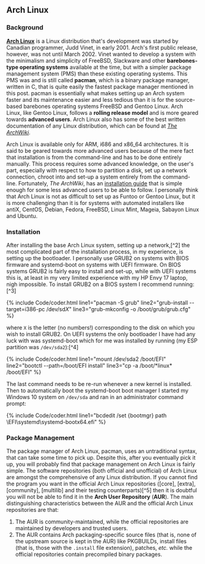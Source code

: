 ## Arch Linux

### Background
[**Arch Linux**](https://www.archlinux.org/) is a Linux distribution that's development was started by Canadian programmer, Judd Vinet, in early 2001. Arch's first public release, however, was not until March 2002. Vinet wanted to develop a system with the minimalism and simplicity of FreeBSD, Slackware and other **barebones-type operating systems** available at the time, but with a simpler package management system (PMS) than these existing operating systems. This PMS was and is still called **pacman**, which is a binary package manager, written in C, that is quite easily the fastest package manager mentioned in this post. pacman is essentially what makes setting up an Arch system faster and its maintenance easier and less tedious than it is for the source-based barebones operating systems FreeBSD and Gentoo Linux. Arch Linux, like Gentoo Linux, follows a **rolling release model** and is more geared towards **advanced users**. Arch Linux also has some of the best written documentation of any Linux distribution, which can be found at [*The ArchWiki*](https://wiki.archlinux.org).

Arch Linux is available only for ARM, i686 and x86_64 architectures. It is said to be geared towards more advanced users because of the mere fact that installation is from the command-line and has to be done entirely manually. This process requires some advanced knowledge, on the user's part, especially with respect to how to partition a disk, set up a network connection, chroot into and set-up a system entirely from the command-line. Fortunately, *The ArchWiki*, has an [installation guide](https://wiki.archlinux.org/index.php/Installation_guide) that is simple enough for some less advanced users to be able to follow. I personally think that Arch Linux is not as difficult to set up as Funtoo or Gentoo Linux, but it is more challenging than it is for systems with automated installers like antiX, CentOS, Debian, Fedora, FreeBSD, Linux Mint, Mageia, Sabayon Linux and Ubuntu.

### Installation
After installing the base Arch Linux system, setting up a network,[^2] the most complicated part of the installation process, in my experience, is setting up the bootloader. I personally use GRUB2 on systems with BIOS firmware and systemd-boot on systems with UEFI firmware. On BIOS systems GRUB2 is fairly easy to install and set-up, while with UEFI systems this is, at least in my very limited experience with my HP Envy 17 laptop, nigh impossible. To install GRUB2 on a BIOS system I recommend running:[^3]

{% include Code/coder.html line1="pacman -S grub" line2="grub-install --target=i386-pc /dev/sd<i>X</i>" line3="grub-mkconfig -o /boot/grub/grub.cfg" %}

where `X` is the letter (no numbers!) corresponding to the disk on which you wish to install GRUB2. On UEFI systems the only bootloader I have had any luck with was systemd-boot which for me was installed by running (my ESP partition was `/dev/sda2`):[^4]

{% include Code/coder.html line1="mount /dev/sda2 /boot/EFI" line2="bootctl --path=/boot/EFI install" line3="cp -a /boot/&#42;linux&#42; /boot/EFI" %}

The last command needs to be re-run whenever a new kernel is installed. Then to automatically boot the systemd-boot boot manager I started my Windows 10 system on `/dev/sda` and ran in an administrator command prompt:

{% include Code/coder.html line1="bcdedit /set {bootmgr} path \EFI\systemd\systemd-bootx64.efi" %}

### Package Management
The package manager of Arch Linux, pacman, uses an untraditional syntax, that can take some time to pick up. Despite this, after you eventually pick it up, you will probably find that package management on Arch Linux is fairly simple. The software repositories (both official and unofficial) of Arch Linux are amongst the comprehensive of any Linux distribution. If you cannot find the program you want in the official Arch Linux repositories ([core], [extra], [community], [multilib] and their testing counterparts)[^5] then it is doubtful you will not be able to find it in the **Arch User Repository** (**AUR**). The main distinguishing characteristics between the AUR and the official Arch Linux repositories are that:

1. The AUR is community-maintained, while the official repositories are maintained by developers and trusted users.
2. The AUR contains Arch packaging-specific source files (that is, none of the upstream source is kept in the AUR) like PKGBUILDs, install files (that is, those with the `.install` file extension), patches, *etc.* while the official repositories contain precompiled binary packages.
